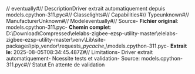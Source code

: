 // eventually#// DescriptionDriver extrait automatiquement depuis models.cpython-311.pyc#// Classelights#// Capabilities#// Typeunknown#// ManufacturerUnknown#// Modeleventually#// Source- **Fichier original**: models.cpython-311.pyc- **Chemin complet**: D:\Download\Compressed\elelabs-zigbee-ezsp-utility-master\elelabs-zigbee-ezsp-utility-master\venv\Lib\site-packages\pip\_vendor\requests\__pycache__\models.cpython-311.pyc- **Extrait le**: 2025-08-05T08:34:45.487Z#// Limitations- Driver extrait automatiquement- Ncessite tests et validation- Source: models.cpython-311.pyc#// Statut En attente de validation